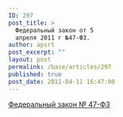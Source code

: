 ```yaml
---
ID: 297
post_title: >
  Федеральный закон от 5
  апреля 2011 г №47-ФЗ.
author: apsrt
post_excerpt: ""
layout: post
permalink: /base/articles/297
published: true
post_date: 2011-04-11 16:47:00
---
```

<a href="http://www.apsrt.ru/docs/zakon-47.doc">Федеральный закон № 47-ФЗ</a>